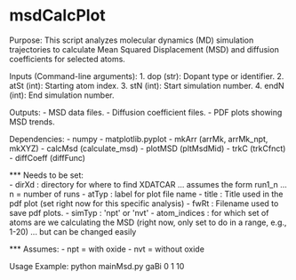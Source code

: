 # msdCalcPlot
Purpose:
    This script analyzes molecular dynamics (MD) simulation trajectories to calculate 
    Mean Squared Displacement (MSD) and diffusion coefficients for selected atoms.

Inputs (Command-line arguments):
    1. dop (str): Dopant type or identifier.
    2. atSt (int): Starting atom index.
    3. stN (int): Start simulation number.
    4. endN (int): End simulation number.

Outputs:
    - MSD data files.
    - Diffusion coefficient files.
    - PDF plots showing MSD trends.

Dependencies:
    - numpy
    - matplotlib.pyplot
    - mkArr (arrMk, arrMk_npt, mkXYZ)
    - calcMsd (calculate_msd)
    - plotMSD (pltMsdMid)
    - trkC (trkCfnct)
    - diffCoeff (diffFunc)
	
*** Needs to be set:  
    - dirXd          :  directory for where to find XDATCAR ... assumes the form run1_n ... n = number of runs
    - atTyp          :  label for plot file name
    - title          :  Title used in the pdf plot (set right now for this specific analysis)
    - fwRt           :  Filename used to save pdf plots.
    - simTyp         :  'npt' or 'nvt'
    - atom_indices   :  for which set of atoms are we calculating the MSD (right now, only set to do in a range, e.g., 1-20)
	        			... but can be changed easily
						 
*** Assumes:
    - npt = with oxide
    - nvt = without oxide

Usage Example:
    python mainMsd.py gaBi 0 1 10
